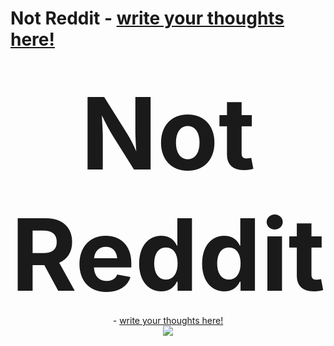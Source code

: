 # Not Reddit - [write your thoughts here!](http://notreddit.live)
<p align="center">
  <b></b>
  <br> <strong style="font-size: 10rem">Not Reddit</strong> - <a href="http://notreddit.live">write your thoughts here!</a><br>
  <img src="http://notreddit.live/static/images/favicon.png">
</p>
